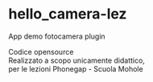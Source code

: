# hello_camera-lez
App demo fotocamera plugin

Codice opensource <br>
Realizzato a scopo unicamente didattico,<br>per le lezioni Phonegap - Scuola Mohole
